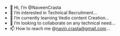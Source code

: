 - 👋 Hi, I’m @NaveenCrasta
- 👀 I’m interested in Technical Recruitment...
- 🌱 I’m currently learning Vedio content Creation...
- 💞️ I’m looking to collaborate on any technical need...
- 📫 How to reach me @navin.crasta@gmail.com...

<!---
NaveenCrasta/NaveenCrasta is a ✨ special ✨ repository because its `README.md` (this file) appears on your GitHub profile.
You can click the Preview link to take a look at your changes.
--->
